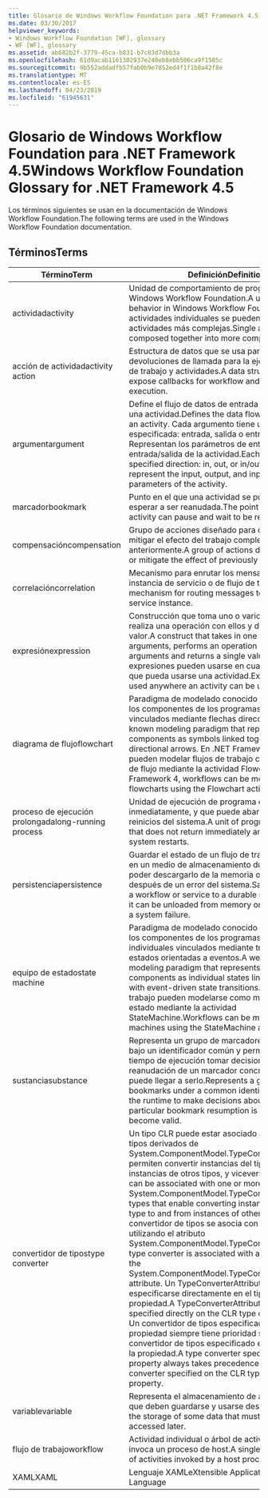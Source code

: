 ```yaml
---
title: Glosario de Windows Workflow Foundation para .NET Framework 4.5
ms.date: 03/30/2017
helpviewer_keywords:
- Windows Workflow Foundation [WF], glossary
- WF [WF], glossary
ms.assetid: ab682b2f-3779-45ca-b831-b7c03d7dbb3a
ms.openlocfilehash: 61d9acab1161302937e240eb8ebb506ca9f1585c
ms.sourcegitcommit: 9b552addadfb57fab0b9e7852ed4f1f1b8a42f8e
ms.translationtype: MT
ms.contentlocale: es-ES
ms.lasthandoff: 04/23/2019
ms.locfileid: "61945631"
---
```

# <a name="windows-workflow-foundation-glossary-for-net-framework-45"></a><span data-ttu-id="7101a-102">Glosario de Windows Workflow Foundation para .NET Framework 4.5</span><span class="sxs-lookup"><span data-stu-id="7101a-102">Windows Workflow Foundation Glossary for .NET Framework 4.5</span></span>

<span data-ttu-id="7101a-103">Los términos siguientes se usan en la documentación de Windows Workflow Foundation.</span><span class="sxs-lookup"><span data-stu-id="7101a-103">The following terms are used in the Windows Workflow Foundation documentation.</span></span>

## <a name="terms"></a><span data-ttu-id="7101a-104">Términos</span><span class="sxs-lookup"><span data-stu-id="7101a-104">Terms</span></span>

|<span data-ttu-id="7101a-105">Término</span><span class="sxs-lookup"><span data-stu-id="7101a-105">Term</span></span>|<span data-ttu-id="7101a-106">Definición</span><span class="sxs-lookup"><span data-stu-id="7101a-106">Definition</span></span>|
|----------|----------------|
|<span data-ttu-id="7101a-107">actividad</span><span class="sxs-lookup"><span data-stu-id="7101a-107">activity</span></span>|<span data-ttu-id="7101a-108">Unidad de comportamiento de programa de Windows Workflow Foundation.</span><span class="sxs-lookup"><span data-stu-id="7101a-108">A unit of program behavior in Windows Workflow Foundation.</span></span> <span data-ttu-id="7101a-109">Las actividades individuales se pueden combinar en actividades más complejas.</span><span class="sxs-lookup"><span data-stu-id="7101a-109">Single activities can be composed together into more complex activities.</span></span>|
|<span data-ttu-id="7101a-110">acción de actividad</span><span class="sxs-lookup"><span data-stu-id="7101a-110">activity action</span></span>|<span data-ttu-id="7101a-111">Estructura de datos que se usa para exponer devoluciones de llamada para la ejecución de flujos de trabajo y actividades.</span><span class="sxs-lookup"><span data-stu-id="7101a-111">A data structure used to expose callbacks for workflow and activity execution.</span></span>|
|<span data-ttu-id="7101a-112">argument</span><span class="sxs-lookup"><span data-stu-id="7101a-112">argument</span></span>|<span data-ttu-id="7101a-113">Define el flujo de datos de entrada y de salida de una actividad.</span><span class="sxs-lookup"><span data-stu-id="7101a-113">Defines the data flow into and out of an activity.</span></span> <span data-ttu-id="7101a-114">Cada argumento tiene una dirección especificada: entrada, salida o entrada/salida. Representan los parámetros de entrada, salida y entrada/salida de la actividad.</span><span class="sxs-lookup"><span data-stu-id="7101a-114">Each argument has a specified direction: in, out, or in/out. These represent the input, output, and input/output parameters of the activity.</span></span>|
|<span data-ttu-id="7101a-115">marcador</span><span class="sxs-lookup"><span data-stu-id="7101a-115">bookmark</span></span>|<span data-ttu-id="7101a-116">Punto en el que una actividad se puede pausar y esperar a ser reanudada.</span><span class="sxs-lookup"><span data-stu-id="7101a-116">The point at which an activity can pause and wait to be resumed.</span></span>|
|<span data-ttu-id="7101a-117">compensación</span><span class="sxs-lookup"><span data-stu-id="7101a-117">compensation</span></span>|<span data-ttu-id="7101a-118">Grupo de acciones diseñado para deshacer o mitigar el efecto del trabajo completado anteriormente.</span><span class="sxs-lookup"><span data-stu-id="7101a-118">A group of actions designed to undo or mitigate the effect of previously completed work.</span></span>|
|<span data-ttu-id="7101a-119">correlación</span><span class="sxs-lookup"><span data-stu-id="7101a-119">correlation</span></span>|<span data-ttu-id="7101a-120">Mecanismo para enrutar los mensajes a una instancia de servicio o de flujo de trabajo.</span><span class="sxs-lookup"><span data-stu-id="7101a-120">The mechanism for routing messages to a workflow or service instance.</span></span>|
|<span data-ttu-id="7101a-121">expresión</span><span class="sxs-lookup"><span data-stu-id="7101a-121">expression</span></span>|<span data-ttu-id="7101a-122">Construcción que toma uno o varios argumentos, realiza una operación con ellos y devuelve un solo valor.</span><span class="sxs-lookup"><span data-stu-id="7101a-122">A construct that takes in one or more arguments, performs an operation on the arguments and returns a single value.</span></span> <span data-ttu-id="7101a-123">Las expresiones pueden usarse en cualquier lugar en el que pueda usarse una actividad.</span><span class="sxs-lookup"><span data-stu-id="7101a-123">Expressions can be used anywhere an activity can be used.</span></span>|
|<span data-ttu-id="7101a-124">diagrama de flujo</span><span class="sxs-lookup"><span data-stu-id="7101a-124">flowchart</span></span>|<span data-ttu-id="7101a-125">Paradigma de modelado conocido que representa los componentes de los programas como símbolos vinculados mediante flechas direccionales.</span><span class="sxs-lookup"><span data-stu-id="7101a-125">A well-known modeling paradigm that represents program components as symbols linked together with directional arrows.</span></span>  <span data-ttu-id="7101a-126">En .NET Framework 4.0, se pueden modelar flujos de trabajo como diagramas de flujo mediante la actividad Flowchart.</span><span class="sxs-lookup"><span data-stu-id="7101a-126">In the .NET Framework 4, workflows can be modeled as flowcharts using the Flowchart activity.</span></span>|
|<span data-ttu-id="7101a-127">proceso de ejecución prolongada</span><span class="sxs-lookup"><span data-stu-id="7101a-127">long-running process</span></span>|<span data-ttu-id="7101a-128">Unidad de ejecución de programa que no vuelve inmediatamente, y que puede abarcar varios reinicios del sistema.</span><span class="sxs-lookup"><span data-stu-id="7101a-128">A unit of program execution that does not return immediately and may span system restarts.</span></span>|
|<span data-ttu-id="7101a-129">persistencia</span><span class="sxs-lookup"><span data-stu-id="7101a-129">persistence</span></span>|<span data-ttu-id="7101a-130">Guardar el estado de un flujo de trabajo o servicio en un medio de almacenamiento duradero, para poder descargarlo de la memoria o recuperarlo después de un error del sistema.</span><span class="sxs-lookup"><span data-stu-id="7101a-130">Saving the state of a workflow or service to a durable medium, so that it can be unloaded from memory or recovered after a system failure.</span></span>|
|<span data-ttu-id="7101a-131">equipo de estado</span><span class="sxs-lookup"><span data-stu-id="7101a-131">state machine</span></span>|<span data-ttu-id="7101a-132">Paradigma de modelado conocido que representa los componentes de los programas como estados individuales vinculados mediante transiciones de estados orientadas a eventos.</span><span class="sxs-lookup"><span data-stu-id="7101a-132">A well-known modeling paradigm that represents program components as individual states linked together with event-driven state transitions.</span></span>  <span data-ttu-id="7101a-133">Los flujos de trabajo pueden modelarse como máquinas de estado mediante la actividad StateMachine.</span><span class="sxs-lookup"><span data-stu-id="7101a-133">Workflows can be modeled as state machines using the StateMachine activity.</span></span>|
|<span data-ttu-id="7101a-134">sustancia</span><span class="sxs-lookup"><span data-stu-id="7101a-134">substance</span></span>|<span data-ttu-id="7101a-135">Representa un grupo de marcadores relacionados bajo un identificador común y permite al motor de tiempo de ejecución tomar decisiones sobre si la reanudación de un marcador concreto es válida o puede llegar a serlo.</span><span class="sxs-lookup"><span data-stu-id="7101a-135">Represents a group of related bookmarks under a common identifier and allows the runtime to make decisions about whether a particular bookmark resumption is valid or may become valid.</span></span>|
|<span data-ttu-id="7101a-136">convertidor de tipos</span><span class="sxs-lookup"><span data-stu-id="7101a-136">type converter</span></span>|<span data-ttu-id="7101a-137">Un tipo CLR puede estar asociado a uno o varios tipos derivados de System.ComponentModel.TypeConverter que permiten convertir instancias del tipo CLR en instancias de otros tipos, y viceversa.</span><span class="sxs-lookup"><span data-stu-id="7101a-137">A CLR type can be associated with one or more System.ComponentModel.TypeConverter derived types that enable converting instances of the CLR type to and from instances of other types.</span></span> <span data-ttu-id="7101a-138">Un convertidor de tipos se asocia con un tipo CLR utilizando el atributo System.ComponentModel.TypeConverterAttribute.</span><span class="sxs-lookup"><span data-stu-id="7101a-138">A type converter is associated with a CLR type using the System.ComponentModel.TypeConverterAttribute attribute.</span></span>  <span data-ttu-id="7101a-139">Un TypeConverterAttribute puede especificarse directamente en el tipo CLR o en una propiedad.</span><span class="sxs-lookup"><span data-stu-id="7101a-139">A TypeConverterAttribute can be specified directly on the CLR type or on a property.</span></span> <span data-ttu-id="7101a-140">Un convertidor de tipos especificado en una propiedad siempre tiene prioridad sobre un convertidor de tipos especificado en el tipo CLR de la propiedad.</span><span class="sxs-lookup"><span data-stu-id="7101a-140">A type converter specified on a property always takes precedence over a type converter specified on the CLR type of the property.</span></span>|
|<span data-ttu-id="7101a-141">variable</span><span class="sxs-lookup"><span data-stu-id="7101a-141">variable</span></span>|<span data-ttu-id="7101a-142">Representa el almacenamiento de algunos datos que deben guardarse y usarse después.</span><span class="sxs-lookup"><span data-stu-id="7101a-142">Represents the storage of some data that must be saved and accessed later.</span></span>|
|<span data-ttu-id="7101a-143">flujo de trabajo</span><span class="sxs-lookup"><span data-stu-id="7101a-143">workflow</span></span>|<span data-ttu-id="7101a-144">Actividad individual o árbol de actividades que invoca un proceso de host.</span><span class="sxs-lookup"><span data-stu-id="7101a-144">A single activity or tree of activities invoked by a host process.</span></span>|
|<span data-ttu-id="7101a-145">XAML</span><span class="sxs-lookup"><span data-stu-id="7101a-145">XAML</span></span>|<span data-ttu-id="7101a-146">Lenguaje XAML</span><span class="sxs-lookup"><span data-stu-id="7101a-146">eXtensible Application Markup Language</span></span>|
